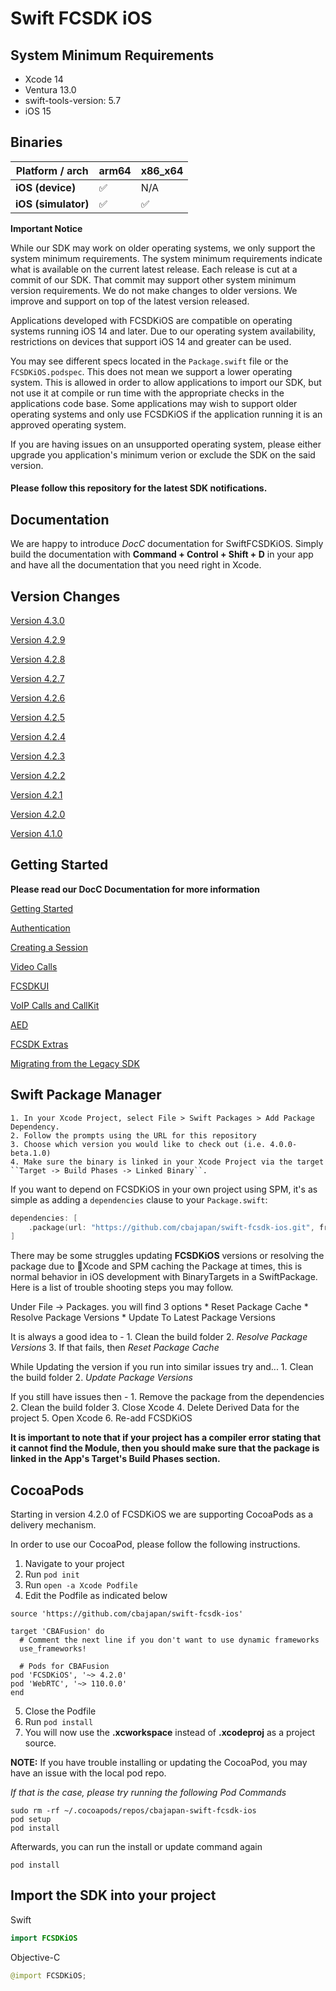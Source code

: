 # Swift FCSDK iOS

## System Minimum Requirements ##
* Xcode 14
* Ventura 13.0
* swift-tools-version: 5.7
* iOS 15

## Binaries
| **Platform / arch** | arm64  | x86_x64 |
|---------------------|--------|---------|
| **iOS (device)**    |   ✅   |   N/A   |
| **iOS (simulator)** |   ✅   |    ✅   |

**Important Notice**

While our SDK may work on older operating systems, we only support the system minimum requirements. The system minimum requirements indicate what is available on the current latest release. Each release is cut at a commit of our SDK. That commit may support other system minimum version requirements. We do not make changes to older versions. We improve and support on top of the latest version released.


Applications developed with FCSDKiOS are compatible on operating systems running iOS 14 and later. Due to our operating system availability, restrictions on devices that support iOS 14 and greater can be used.

You may see different specs located in the `Package.swift` file or the `FCSDKiOS.podspec`. This does not mean we support a lower operating system. This is allowed in order to allow applications to import our SDK, but not use it at compile or run time with the appropriate checks in the applications code base. Some applications may wish to support older operating systems and only use FCSDKiOS if the application running it is an approved operating system.

If you are having issues on an unsupported operating system, please either upgrade you application's minimum verion or exclude the SDK on the said version.

#### Please follow this repository for the latest SDK notifications.


## Documentation

We are happy to introduce *DocC* documentation for SwiftFCSDKiOS. Simply build the documentation with **Command + Control + Shift + D** in your app and have all the documentation that you need right in Xcode.

## Version Changes
[Version 4.3.0 ](https://github.com/cbajapan/swift-fcsdk-ios/blob/main/Sources/SwiftFCSDKiOS/SwiftFCSDKiOS.docc/Version-4.3.0.md 'Version 4.3.0')

[Version 4.2.9 ](https://github.com/cbajapan/swift-fcsdk-ios/blob/main/Sources/SwiftFCSDKiOS/SwiftFCSDKiOS.docc/Version-4.2.9.md 'Version 4.2.9')

[Version 4.2.8 ](https://github.com/cbajapan/swift-fcsdk-ios/blob/main/Sources/SwiftFCSDKiOS/SwiftFCSDKiOS.docc/Version-4.2.8.md 'Version 4.2.8')

[Version 4.2.7 ](https://github.com/cbajapan/swift-fcsdk-ios/blob/main/Sources/SwiftFCSDKiOS/SwiftFCSDKiOS.docc/Version-4.2.7.md 'Version 4.2.7')

[Version 4.2.6 ](https://github.com/cbajapan/swift-fcsdk-ios/blob/main/Sources/SwiftFCSDKiOS/SwiftFCSDKiOS.docc/Version-4.2.6.md 'Version 4.2.6')

[Version 4.2.5 ](https://github.com/cbajapan/swift-fcsdk-ios/blob/main/Sources/SwiftFCSDKiOS/SwiftFCSDKiOS.docc/Version-4.2.5.md 'Version 4.2.5')

[Version 4.2.4 ](https://github.com/cbajapan/swift-fcsdk-ios/blob/main/Sources/SwiftFCSDKiOS/SwiftFCSDKiOS.docc/Version-4.2.4.md 'Version 4.2.4')

[Version 4.2.3 ](https://github.com/cbajapan/swift-fcsdk-ios/blob/main/Sources/SwiftFCSDKiOS/SwiftFCSDKiOS.docc/Version-4.2.3.md 'Version 4.2.3')

[Version 4.2.2 ](https://github.com/cbajapan/swift-fcsdk-ios/blob/main/Sources/SwiftFCSDKiOS/SwiftFCSDKiOS.docc/Version-4.2.2.md 'Version 4.2.2')

[Version 4.2.1 ](https://github.com/cbajapan/swift-fcsdk-ios/blob/main/Sources/SwiftFCSDKiOS/SwiftFCSDKiOS.docc/Version-4.2.1.md 'Version 4.2.1')

[Version 4.2.0 ](https://github.com/cbajapan/swift-fcsdk-ios/blob/main/Sources/SwiftFCSDKiOS/SwiftFCSDKiOS.docc/Version-4.2.0.md 'Version 4.2.0')

[Version 4.1.0 ](https://github.com/cbajapan/swift-fcsdk-ios/blob/main/Sources/SwiftFCSDKiOS/SwiftFCSDKiOS.docc/Version-4.1.0.md 'Version 4.1.0')

## Getting Started
**Please read our DocC Documentation for more information**

[Getting Started](https://github.com/cbajapan/fcsdk-ios/blob/main/Sources/SwiftFCSDKiOS/SwiftFCSDKiOS.docc/GettingStarted.md 'Getting Started')

[Authentication](https://github.com/cbajapan/fcsdk-ios/blob/main/Sources/SwiftFCSDKiOS/SwiftFCSDKiOS.docc/Authentication.md 'Authentication')

[Creating a Session](https://github.com/cbajapan/fcsdk-ios/blob/main/Sources/SwiftFCSDKiOS/SwiftFCSDKiOS.docc/CreatingSession.md 'Creating Session')

[Video Calls](https://github.com/cbajapan/fcsdk-ios/blob/main/Sources/SwiftFCSDKiOS/SwiftFCSDKiOS.docc/VideoCalls.md 'Video Calls')

[FCSDKUI](https://github.com/cbajapan/fcsdk-ios/blob/main/Sources/SwiftFCSDKiOS/SwiftFCSDKiOS.docc/FCSDKUI.md 'FCSDK UI')

[VoIP Calls and CallKit](https://github.com/cbajapan/fcsdk-ios/blob/main/Sources/SwiftFCSDKiOS/SwiftFCSDKiOS.docc/VoIPCallsAndCallKit.md 'VoIP Calls And CallKit')

[AED](https://github.com/cbajapan/fcsdk-ios/blob/main/Sources/SwiftFCSDKiOS/SwiftFCSDKiOS.docc/AED.md 'AED Article')

[FCSDK Extras](https://github.com/cbajapan/fcsdk-ios/blob/main/Sources/SwiftFCSDKiOS/SwiftFCSDKiOS.docc/FCSDKExtras.md 'FCSDK Extras')

[Migrating from the Legacy SDK](https://github.com/cbajapan/fcsdk-ios/blob/main/Sources/SwiftFCSDKiOS/SwiftFCSDKiOS.docc/MigratingFromLegacySDK.md 'Learn Markdown')

## Swift Package Manager ##

    1. In your Xcode Project, select File > Swift Packages > Add Package Dependency.
    2. Follow the prompts using the URL for this repository
    3. Choose which version you would like to check out (i.e. 4.0.0-beta.1.0)
    4. Make sure the binary is linked in your Xcode Project via the target ``Target -> Build Phases -> Linked Binary``.

 If you want to depend on FCSDKiOS in your own project using SPM, it's as simple as adding a `dependencies` clause to your `Package.swift`:


```swift
dependencies: [
    .package(url: "https://github.com/cbajapan/swift-fcsdk-ios.git", from: "4.0.0")
]
```

There may be some struggles updating **FCSDKiOS** versions or resolving the package due to Xcode and SPM caching the Package at times, this is normal behavior in iOS development with BinaryTargets in a SwiftPackage. Here is a list of trouble shooting steps you may follow.

Under File -> Packages. you will find 3 options
    * Reset Package Cache
    * Resolve Package Versions
    * Update To Latest Package Versions
    
It is always a good idea to -
    1. Clean the build folder
    2. *Resolve Package Versions*
    3. If that fails, then *Reset Package Cache*

While Updating the version if you run into similar issues try and...
    1. Clean the build folder
    2. *Update Package Versions*
    
If you still have issues then -
    1. Remove the package from the dependencies
    2. Clean the build folder
    3. Close Xcode
    4. Delete Derived Data for the project
    5. Open Xcode
    6. Re-add FCSDKiOS
    
**It is important to note that if your project has a compiler error stating that it cannot find the Module, then you should make sure that the package is linked in the App's Target's Build Phases section.**


## CocoaPods ##

Starting in version 4.2.0 of FCSDKiOS we are supporting CocoaPods as a delivery mechanism.

In order to use our CocoaPod, please follow the following instructions.

1. Navigate to your project 
2. Run `pod init`
3. Run `open -a Xcode Podfile`
4. Edit the Podfile as indicated below

```
source 'https://github.com/cbajapan/swift-fcsdk-ios'

target 'CBAFusion' do
  # Comment the next line if you don't want to use dynamic frameworks
  use_frameworks!

  # Pods for CBAFusion
pod 'FCSDKiOS', '~> 4.2.0'
pod 'WebRTC', '~> 110.0.0'
end
```
5. Close the Podfile
6. Run `pod install`
7. You will now use the **.xcworkspace** instead of **.xcodeproj** as a project source.

**NOTE:** If you have trouble installing or updating the CocoaPod, you may have an issue with the local pod repo.

*If that is the case, please try running the following Pod Commands*

```
sudo rm -rf ~/.cocoapods/repos/cbajapan-swift-fcsdk-ios
pod setup
pod install
```

Afterwards, you can run the install or update command again

```
pod install
```

## Import the SDK into your project ##
Swift
```swift
import FCSDKiOS
````
Objective-C
```swift
@import FCSDKiOS;
```
